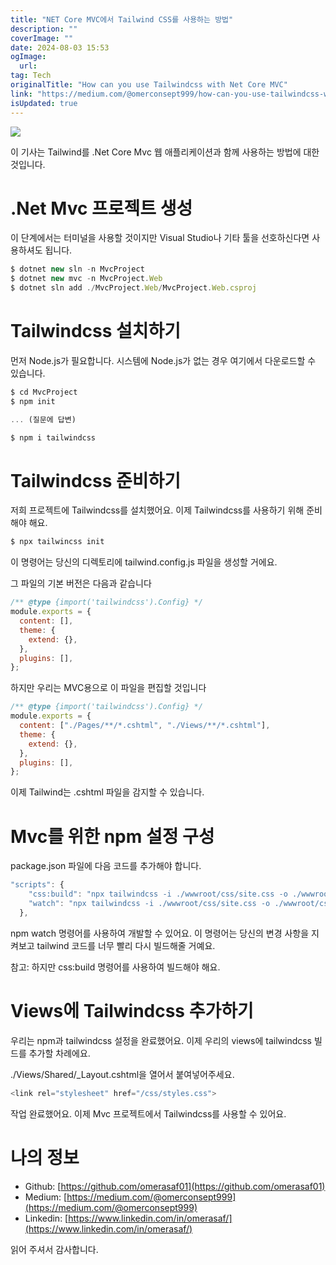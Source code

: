 ```yaml
---
title: "NET Core MVC에서 Tailwind CSS를 사용하는 방법"
description: ""
coverImage: ""
date: 2024-08-03 15:53
ogImage: 
  url: 
tag: Tech
originalTitle: "How can you use Tailwindcss with Net Core MVC"
link: "https://medium.com/@omerconsept999/how-can-you-use-tailwindcss-with-net-core-mvc-445694739a6e"
isUpdated: true
---
```






<img src="/assets/img/How-can-you-use-Tailwindcss-with-.Net-Core-MVC_0.png" />

이 기사는 Tailwind를 .Net Core Mvc 웹 애플리케이션과 함께 사용하는 방법에 대한 것입니다.

# .Net Mvc 프로젝트 생성

이 단계에서는 터미널을 사용할 것이지만 Visual Studio나 기타 툴을 선호하신다면 사용하셔도 됩니다.

<div class="content-ad"></div>

```js
$ dotnet new sln -n MvcProject
$ dotnet new mvc -n MvcProject.Web
$ dotnet sln add ./MvcProject.Web/MvcProject.Web.csproj
```

# Tailwindcss 설치하기

먼저 Node.js가 필요합니다. 시스템에 Node.js가 없는 경우 여기에서 다운로드할 수 있습니다.

```js
$ cd MvcProject
$ npm init

... (질문에 답변)

$ npm i tailwindcss
```

<div class="content-ad"></div>

# Tailwindcss 준비하기

저희 프로젝트에 Tailwindcss를 설치했어요. 이제 Tailwindcss를 사용하기 위해 준비해야 해요.

```js
$ npx tailwincss init
```

이 명령어는 당신의 디렉토리에 tailwind.config.js 파일을 생성할 거에요.

<div class="content-ad"></div>

그 파일의 기본 버전은 다음과 같습니다

```js
/** @type {import('tailwindcss').Config} */
module.exports = {
  content: [],
  theme: {
    extend: {},
  },
  plugins: [],
};
```

하지만 우리는 MVC용으로 이 파일을 편집할 것입니다

```js
/** @type {import('tailwindcss').Config} */
module.exports = {
  content: ["./Pages/**/*.cshtml", "./Views/**/*.cshtml"],
  theme: {
    extend: {},
  },
  plugins: [],
};
```

<div class="content-ad"></div>

이제 Tailwind는 .cshtml 파일을 감지할 수 있습니다.

# Mvc를 위한 npm 설정 구성

package.json 파일에 다음 코드를 추가해야 합니다.

```js
"scripts": {
    "css:build": "npx tailwindcss -i ./wwwroot/css/site.css -o ./wwwroot/css/styles.css --minify",
    "watch": "npx tailwindcss -i ./wwwroot/css/site.css -o ./wwwroot/css/styles.css --minify --watch"
  },
```

<div class="content-ad"></div>

npm watch 명령어를 사용하여 개발할 수 있어요. 이 명령어는 당신의 변경 사항을 지켜보고 tailwind 코드를 너무 빨리 다시 빌드해줄 거예요.

참고: 하지만 css:build 명령어를 사용하여 빌드해야 해요.

# Views에 Tailwindcss 추가하기

우리는 npm과 tailwindcss 설정을 완료했어요. 이제 우리의 views에 tailwindcss 빌드를 추가할 차례에요.

<div class="content-ad"></div>

./Views/Shared/\_Layout.cshtml을 열어서 붙여넣어주세요.

```js
<link rel="stylesheet" href="/css/styles.css">
```

작업 완료했어요. 이제 Mvc 프로젝트에서 Tailwindcss를 사용할 수 있어요.

# 나의 정보

<div class="content-ad"></div>

- Github: [https://github.com/omerasaf01](https://github.com/omerasaf01)
- Medium: [https://medium.com/@omerconsept999](https://medium.com/@omerconsept999)
- Linkedin: [https://www.linkedin.com/in/omerasaf/](https://www.linkedin.com/in/omerasaf/)

읽어 주셔서 감사합니다.
